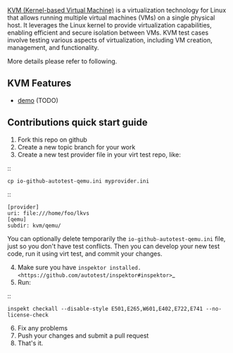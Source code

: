 [KVM (Kernel-based Virtual Machine)](KVM/README.md) is a virtualization technology for Linux that allows running multiple virtual machines (VMs) on a single physical host. It leverages the Linux kernel to provide virtualization capabilities, enabling efficient and secure isolation between VMs. KVM test cases involve testing various aspects of virtualization, including VM creation, management, and functionality.

More details please refer to following.

## KVM Features
  * [demo](demo/README.md)
(TODO)


Contributions quick start guide
------------------------

1) Fork this repo on github
2) Create a new topic branch for your work
3) Create a new test provider file in your virt test repo,
   like:

::

    cp io-github-autotest-qemu.ini myprovider.ini
::

    [provider]
    uri: file:///home/foo/lkvs
    [qemu]
    subdir: kvm/qemu/
You can optionally delete temporarily the
`io-github-autotest-qemu.ini` file, just so you don't have test
conflicts. Then you can develop your new test code, run it
using virt test, and commit your changes.

4) Make sure you have `inspektor installed. <https://github.com/autotest/inspektor#inspektor>`_
5) Run:

::

    inspekt checkall --disable-style E501,E265,W601,E402,E722,E741 --no-license-check

6) Fix any problems
7) Push your changes and submit a pull request
8) That's it.

